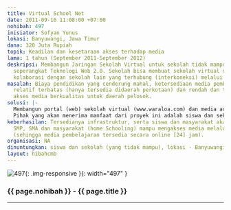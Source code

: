 ```yaml
---
title: Virtual School Net
date: 2011-09-16 11:08:00 +07:00
nohibah: 497
inisiator: Sofyan Yunus
lokasi: Banyuwangi, Jawa Timur
dana: 320 Juta Rupiah
topik: Keadilan dan kesetaraan akses terhadap media
lama: 1 tahun (September 2011-September 2012)
deskripsi: Membangun Jaringan Sekolah Virtual untuk sekolah tidak mampu dengan menggunakan
  seperangkat Teknologi Web 2.0. Sekolah bisa membuat sekolah virtual dan dan melakukan
  kolaborasi dengan sekolah lain yang terhubung (interkoneksi) melalui internet (web).
masalah: Biaya pendidikan yang cenderung mahal, ketersediaan media pembelajaran yang
  relatif terbatas (hanya tersedia didaerah perkotaan) dan rendah dan tidak meratannya
  akses media berkualitas untuk daerah pelosok.
solusi: |-
  Membangun portal (web) sekolah virtual (www.waraloa.com) dan media archive (inovasive.com (bse.inovasive.com dll), membuat jaringan web dan melakukan interkoneksi (life feed). Memberikan pelatihan secara berkala pada sekolah-sekolah yang daya aksesnya rendah.
  Pihak yang akan menerima manfaat dari proyek ini adalah siswa dan sekolah (yang tidak mampu), lokasi: Banyuwangi dan sebagian di Bima (NTB)
keberhasilan: Tersedianya infrastruktur, serta siswa dan masyarakat akademik (SD,
  SMP, SMA dan masyarakat (home Schooling) mampu mengakses media melalui layanan portal
  (sehingga media pembelajaran tersedia secara online [24] jam).
organisasi: NA
dinuntungkan: siswa dan sekolah (yang tidak mampu), lokasi - Banyuwangi dan sebagian di Bima (NTB)
layout: hibahcmb
---
```


![497](/static/img/hibahcmb/497.png){: .img-responsive }{: width="497" }

### {{ page.nohibah }} - {{ page.title }}

---
